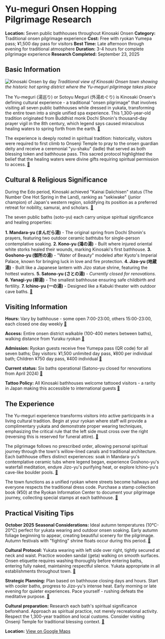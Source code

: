 # Yu-meguri Onsen Hopping Pilgrimage Research

**Location:** Seven public bathhouses throughout Kinosaki Onsen
**Category:** Traditional onsen pilgrimage experience
**Cost:** Free with ryokan Yumepa pass; ¥1,500 day pass for visitors
**Best Time:** Late afternoon through evening for traditional atmosphere
**Duration:** 3-4 hours for complete pilgrimage experience
**Research Completed:** September 23, 2025

## Basic Information

![Kinosaki Onsen by day](https://upload.wikimedia.org/wikipedia/commons/3/35/Kinosaki_Onsen_by_day.jpg)
*Traditional view of Kinosaki Onsen town showing the historic hot spring district where the Yu-meguri pilgrimage takes place*

The Yu-meguri (湯巡り) or Sotoyu Meguri (外湯めぐり) is Kinosaki Onsen's defining cultural experience - a traditional "onsen pilgrimage" that involves visiting all seven public bathhouses while dressed in yukata, transforming the entire town into a single unified spa experience. This 1,300-year-old tradition originated from Buddhist monk Dochi Shonin's thousand-day prayer vigil in the 8th century, which legend says caused miraculous healing waters to spring forth from the earth. [🔗](https://www.bokksu.com/blogs/news/serene-waters-the-healing-springs-of-kinosaki-onsen)

The experience is deeply rooted in spiritual tradition: historically, visitors were required to first climb to Onsenji Temple to pray to the onsen guardian deity and receive a ceremonial "yu-shaku" (ladle) that served as both blessing token and bathhouse pass. This sacred protocol highlighted the belief that the healing waters were divine gifts requiring spiritual permission to access. [🔗](https://www.insidejapantours.com/blog/2020/02/22/mystic-onsen-kinosaki/)

## Cultural & Religious Significance

During the Edo period, Kinosaki achieved "Kainai Daiichisen" status (The Number One Hot Spring in the Land), ranking as "sekiwake" (junior champion) of Japan's western region, solidifying its position as a preferred retreat for nobility, samurai, and scholars. [🔗](https://article.bespes-jt.com/en/article/kinosaki-onsen)

The seven public baths (soto-yu) each carry unique spiritual significance and healing properties:

**1. Mandara-yu (まんだら湯)** - The original spring from Dochi Shonin's prayers, featuring two outdoor ceramic bathtubs for single-person contemplative soaking. **2. Kono-yu (鴻の湯)** - Built where injured oriental white storks healed their wounds, marking Kinosaki's first bathhouse. **3. Goshono-yu (御所の湯)** - "Water of Beauty" modeled after Kyoto's Imperial Palace, known for bringing luck in love and fire protection. **4. Jizo-yu (地蔵湯)** - Built like a Japanese lantern with Jizo statue shrine, featuring the hottest waters. **5. Satono-yu (さとの湯)** - *Currently closed for renovations.* **6. Yanagi-yu (柳湯)** - The smallest bathhouse ensuring safe childbirth and fertility. **7. Ichino-yu (一の湯)** - Designed like a Kabuki theater with outdoor cave baths. [🔗](https://visitkinosaki.com/about-kinosaki/the-7-mystic-onsen/)

## Visiting Information

**Hours:** Vary by bathhouse - some open 7:00-23:00, others 15:00-23:00, each closed one day weekly [🔗](https://visitkinosaki.com/about-kinosaki/the-7-mystic-onsen/)

**Access:** Entire onsen district walkable (100-400 meters between baths), walking distance from Yuraku ryokan [🔗](https://www.japan-guide.com/e/e3527.html)

**Admission:** Ryokan guests receive free Yumepa pass (QR code) for all seven baths; Day visitors: ¥1,500 unlimited day pass, ¥800 per individual bath; Children ¥750 day pass, ¥400 individual [🔗](https://visitkinosaki.com/about-kinosaki/the-7-mystic-onsen/)

**Current status:** Six baths operational (Satono-yu closed for renovations from April 2024) [🔗](https://www.japan-guide.com/e/e3527.html)

**Tattoo Policy:** All Kinosaki bathhouses welcome tattooed visitors - a rarity in Japan making this accessible to international guests [🔗](https://travel.gaijinpot.com/kinosaki-onsen/)

## The Experience

The Yu-meguri experience transforms visitors into active participants in a living cultural tradition. Begin at your ryokan where staff will provide a complimentary yukata and demonstrate proper wearing techniques, emphasizing the critical rule that the left side must cross over the right (reversing this is reserved for funeral attire). [🔗](https://visitkinosaki.com/plan/visitor-info/guides/yukata/)

The pilgrimage follows no prescribed order, allowing personal spiritual journey through the town's willow-lined canals and traditional architecture. Each bathhouse offers distinct experiences: soak in Mandara-yu's contemplative ceramic tubs where legend began, experience Goshono-yu's waterfall meditation, endure Jizo-yu's purifying heat, or explore Ichino-yu's cave-like boulder pools. [🔗](https://www.gofindorient.com/japan-guide/the-7-most-mystical-onsen-in-kinosaki-onsen-town.html)

The town functions as a unified ryokan where streets become hallways and everyone respects the traditional dress code. Purchase a stamp collection book (¥50) at the Ryokan Information Center to document your pilgrimage journey, collecting special stamps at each bathhouse. [🔗](https://www.timetravelturtle.com/japan/visit-kinosaki-onsen/)

## Practical Visiting Tips

**October 2025 Seasonal Considerations:** Ideal autumn temperatures (10°C-20°C) perfect for yukata wearing and outdoor onsen soaking. Early autumn foliage beginning to appear, creating beautiful scenery for the pilgrimage. Autumn festivals with "fighting" shrine floats occur during this period. [🔗](https://visitkinosaki.com/plan/visitor-info/seasons/)

**Cultural Protocol:** Yukata wearing with left side over right, tightly secured at neck and waist. Practice wooden sandal (geta) walking on smooth surfaces. Onsen etiquette requires washing thoroughly before entering baths, entering fully naked, maintaining respectful silence. Yukata appropriate in all establishments throughout town. [🔗](https://visitkinosaki.com/plan/visitor-info/guides/yukata/)

**Strategic Planning:** Plan based on bathhouse closing days and hours. Start with cooler baths, progress to Jizo-yu's intense heat. Early morning or late evening for quieter experiences. Pace yourself - rushing defeats the meditative purpose. [🔗](https://visitkinosaki.com/plan/visitor-info/guides/taking-japanese-bath/)

**Cultural preparation:** Research each bath's spiritual significance beforehand. Approach as spiritual practice, not merely recreational activity. Respect the 1,300-year tradition and local customs. Consider visiting Onsenji Temple for traditional blessing context. [🔗](https://visitkinosaki.com/plan/visitor-info/guides/ryokan-etiquette/)

**Location:** [View on Google Maps](https://maps.google.com/maps?q=35.6238,134.8134)

